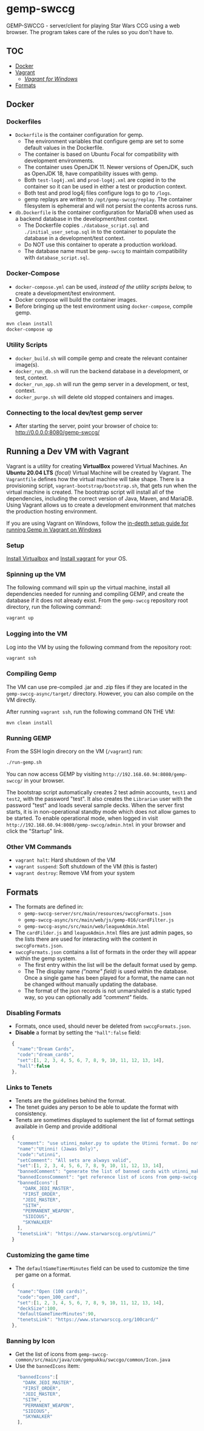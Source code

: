 # gemp-swccg
GEMP-SWCCG - server/client for playing Star Wars CCG using a web browser. The program takes care of the rules so you don't have to.

## TOC

* <a href="#docker">Docker</a>
* <a href="#vagrant">Vagrant</a>
  * <a href="README_vagrant_windows.md"><em>Vagrant for Windows</em></a>
* <a href="#formats">Formats</a>


<a name="docker" />

## Docker


### Dockerfiles

* `Dockerfile` is the container configuration for gemp.
  - The environment variables that configure gemp are set to some default values in the Dockerfile.
  - The container is based on Ubuntu Focal for compatibility with development environments.
  - The container uses OpenJDK 11. Newer versions of OpenJDK, such as OpenJDK 18, have compatibility issues with gemp.
  - Both `test-log4j.xml` and `prod-log4j.xml` are copied in to the container so it can be used in either a test or production context.
  - Both test and prod log4j files configure logs to go to `/logs`.
  - gemp replays are written to `/opt/gemp-swccg/replay`. The container filesystem is ephemeral and will not persist the contents across runs.
* `db.Dockerfile` is the container configuration for MariaDB when used as a backend database in the development/test context.
  - The Dockerfile copies `./database_script.sql` and `./initial_user_setup.sql` in to the container to populate the database in a development/test context.
  - Do NOT use this container to operate a production workload.
  - The database name must be `gemp-swccg` to maintain compatibility with `database_script.sql`.


### Docker-Compose

* `docker-compose.yml` can be used, _instead of the utility scripts below,_ to create a development/test environment.
* Docker compose will build the container images.
* Before bringing up the test environment using `docker-compose`, compile gemp.

```bash
mvn clean install
docker-compose up
```


### Utility Scripts

* `docker_build.sh` will compile gemp and create the relevant container image(s).
* `docker_run_db.sh` will run the backend database in a development, or test, context.
* `docker_run_app.sh` will run the gemp server in a development, or test, context.
* `docker_purge.sh` will delete old stopped containers and images.


### Connecting to the local dev/test gemp server


* After starting the server, point your browser of choice to: http://0.0.0.0:8080/gemp-swccg/



<a name="vagrant" />

## Running a Dev VM with Vagrant

Vagrant is a utility for creating **VirtualBox** powered Virtual Machines. An **Ubuntu 20.04 LTS** _(focal)_ Virtual Machine will be created by Vagrant. The `Vagrantfile` defines how the virtual machine will take shape. There is a provisioning script, `vagrant-bootstrap/bootstrap.sh`, that gets run when the virtual machine is created. The bootstrap script will install all of the dependencies, including the correct version of Java, Maven, and MariaDB. Using Vagrant allows us to create a development environment that matches the production hosting environment.

If you are using Vagrant on Windows, follow the [in-depth setup guide for running Gemp in Vagrant on Windows](README_vagrant_windows.md)


### Setup

[Install Virtualbox](https://www.virtualbox.org/wiki/Downloads) and [Install vagrant](https://www.vagrantup.com/downloads.html) for your OS.


### Spinning up the VM

The following command will spin up the virtual machine, install all dependencies needed for running and compiling GEMP, and create the database if it does not already exist. From the `gemp-swccg` repository root directory, run the following command:
```bash
vagrant up
```

### Logging into the VM

Log into the VM by using the following command from the repository root:
```bash
vagrant ssh
```

### Compiling Gemp

The VM can use pre-compiled .jar and .zip files if they are located in the `gemp-swccg-async/target/` directory. However, you can also compile on the VM directly.

After running `vagrant ssh`, run the following command ON THE VM:
```
mvn clean install
```

### Running GEMP

From the SSH login direcory on the VM (`/vagrant`) run:
```bash
./run-gemp.sh
```

You can now access GEMP by visiting `http://192.168.60.94:8080/gemp-swccg/` in your browser.

The bootstrap script automatically creates 2 test admin accounts, `test1` and `test2`, with the password "test". It also creates the `Librarian` user with the password "test" and loads several sample decks. When the server first starts, it is in non-operational standby mode which does not allow games to be started. To enable operational mode, when logged in visit `http://192.168.60.94:8080/gemp-swccg/admin.html` in your browser and click the "Startup" link.

### Other VM Commands

* `vagrant halt`: Hard shutdown of the VM
* `vagrant suspend`: Soft shutdown of the VM (this is faster)
* `vagrant destroy`: Remove VM from your system



<a name="formats" />

## Formats

* The formats are defined in:
  * `gemp-swccg-server/src/main/resources/swccgFormats.json`
  * `gemp-swccg-async/src/main/web/js/gemp-016/cardFilter.js`
  * `gemp-swccg-async/src/main/web/leagueAdmin.html`
* The `cardFilder.js` and `leagueAdmin.html` files are just admin pages, so the lists there are used for interacting with the content in `swccgFormats.json`.
* `swccgFormats.json` contains a list of formats in the order they will appear within the gemp system.
  * The first entry within the list will be the default format used by gemp.
  * The The display name _("name" field)_ is used within the database. Once a single game has been played for a format, the name can not be changed without manually updating the database.
  * The format of the json records is not unmarshaled is a static typed way, so you can optionally add _"comment"_ fields.

### Disabling Formats

* Formats, once used, should never be deleted from `swccgFormats.json`.
* **Disable** a format by setting the `"hall":false` field:

```javascript
  {
    "name":"Dream Cards",
    "code":"dream_cards",
    "set":[1, 2, 3, 4, 5, 6, 7, 8, 9, 10, 11, 12, 13, 14],
    "hall":false
  },

```

### Links to Tenets

* Tenets are the guidelines behind the format.
* The tenet guides any person to be able to update the format with consistency.
* Tenets are sometimes displayed to suplement the list of format settings available in Gemp and provide additional 

```javascript
  {
    "comment": "use utinni_maker.py to update the Utinni format. Do not update manually.",
    "name":"Utinni! (Jawas Only)",
    "code":"utinni",
    "setComment": "All sets are always valid",
    "set":[1, 2, 3, 4, 5, 6, 7, 8, 9, 10, 11, 12, 13, 14],
    "bannedComment": "generate the list of banned cards with utinni_maker.py",
    "bannedIconsComment": "get reference list of icons from gemp-swccg-common/src/main/java/com/gempukku/swccgo/common/Icon.java",
    "bannedIcons":[
      "DARK_JEDI_MASTER",
      "FIRST_ORDER",
      "JEDI_MASTER",
      "SITH",
      "PERMANENT_WEAPON",
      "SIDIOUS",
      "SKYWALKER"
    ],
    "tenetsLink": "https://www.starwarsccg.org/utinni/"
  }

```

### Customizing the game time

* The `defaultGameTimerMinutes` field can be used to customize the time per game on a format.

```javascript
  {
    "name":"Open (100 cards)",
    "code":"open_100_card",
    "set":[1, 2, 3, 4, 5, 6, 7, 8, 9, 10, 11, 12, 13, 14],
    "deckSize":100,
    "defaultGameTimerMinutes":90,
    "tenetsLink": "https://www.starwarsccg.org/100card/"
  },
```


### Banning by Icon

* Get the list of icons from `gemp-swccg-common/src/main/java/com/gempukku/swccgo/common/Icon.java`
* Use the `bannedIcons` item:

```javascript
    "bannedIcons":[
      "DARK_JEDI_MASTER",
      "FIRST_ORDER",
      "JEDI_MASTER",
      "SITH",
      "PERMANENT_WEAPON",
      "SIDIOUS",
      "SKYWALKER"
    ],
```







